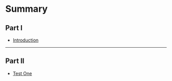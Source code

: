 # Summary

## Part I
* [Introduction](README.md)

---

## Part II
* [Test One](example/test_one.md)

